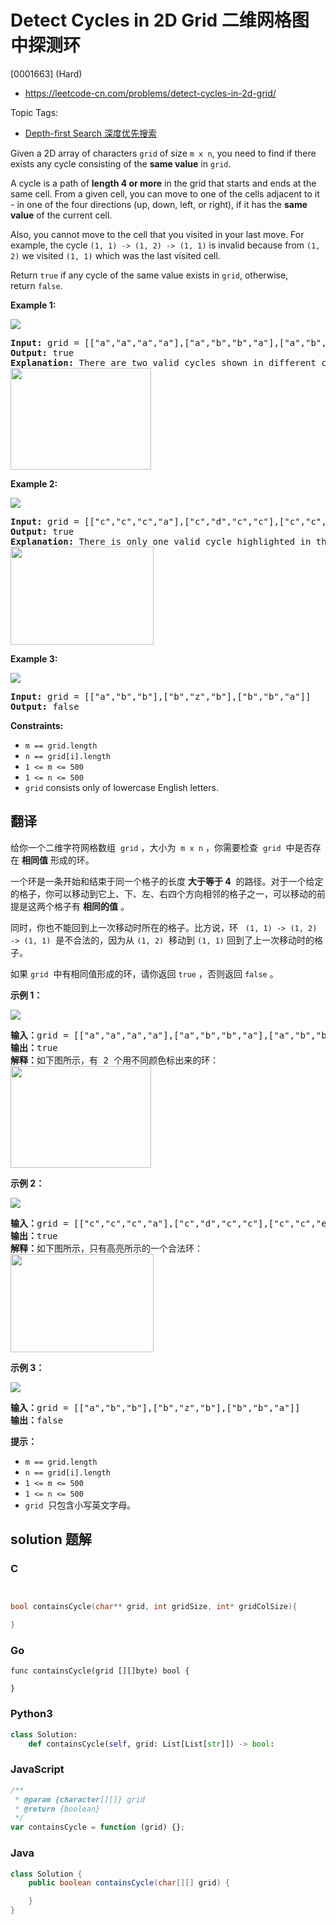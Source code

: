 # Detect Cycles in 2D Grid 二维网格图中探测环

[0001663] (Hard)

- https://leetcode-cn.com/problems/detect-cycles-in-2d-grid/

Topic Tags:

- [Depth-first Search 深度优先搜索](https://leetcode-cn.com/tag/depth-first-search/)

Given a 2D array of characters `grid` of size `m x n`, you need to find if there exists any cycle consisting of the **same value** in `grid`.

A cycle is a path of **length 4 or more** in the grid that starts and ends at the same cell. From a given cell, you can move to one of the cells adjacent to it - in one of the four directions (up, down, left, or right), if it has the **same value** of the current cell.

Also, you cannot move to the cell that you visited in your last move. For example, the cycle `(1, 1) -> (1, 2) -> (1, 1)` is invalid because from `(1, 2)` we visited `(1, 1)` which was the last visited cell.

Return `true` if any cycle of the same value exists in `grid`, otherwise, return `false`.

**Example 1:**

**![](https://assets.leetcode.com/uploads/2020/07/15/1.png)**

<pre><strong>Input:</strong> grid = [["a","a","a","a"],["a","b","b","a"],["a","b","b","a"],["a","a","a","a"]]
<strong>Output:</strong> true
<strong>Explanation: </strong>There are two valid cycles shown in different colors in the image below:
<img alt="" src="https://assets.leetcode.com/uploads/2020/07/15/11.png" style="width: 225px; height: 163px;">
</pre>

**Example 2:**

**![](https://assets.leetcode.com/uploads/2020/07/15/22.png)**

<pre><strong>Input:</strong> grid = [["c","c","c","a"],["c","d","c","c"],["c","c","e","c"],["f","c","c","c"]]
<strong>Output:</strong> true
<strong>Explanation: </strong>There is only one valid cycle highlighted in the image below:
<img alt="" src="https://assets.leetcode.com/uploads/2020/07/15/2.png" style="width: 229px; height: 157px;">
</pre>

**Example 3:**

**![](https://assets.leetcode.com/uploads/2020/07/15/3.png)**

<pre><strong>Input:</strong> grid = [["a","b","b"],["b","z","b"],["b","b","a"]]
<strong>Output:</strong> false
</pre>

**Constraints:**

- `m == grid.length`
- `n == grid[i].length`
- `1 <= m <= 500`
- `1 <= n <= 500`
- `grid` consists only of lowercase English letters.

## 翻译

给你一个二维字符网格数组  `grid` ，大小为  `m x n` ，你需要检查  `grid`  中是否存在 **相同值** 形成的环。

一个环是一条开始和结束于同一个格子的长度 **大于等于 4**  的路径。对于一个给定的格子，你可以移动到它上、下、左、右四个方向相邻的格子之一，可以移动的前提是这两个格子有 **相同的值** 。

同时，你也不能回到上一次移动时所在的格子。比方说，环   `(1, 1) -> (1, 2) -> (1, 1)`  是不合法的，因为从 `(1, 2)`  移动到 `(1, 1)` 回到了上一次移动时的格子。

如果 `grid`  中有相同值形成的环，请你返回 `true` ，否则返回 `false` 。

**示例 1：**

**![](https://assets.leetcode-cn.com/aliyun-lc-upload/uploads/2020/08/22/5482e1.png)**

<pre><strong>输入：</strong>grid = [["a","a","a","a"],["a","b","b","a"],["a","b","b","a"],["a","a","a","a"]]
<strong>输出：</strong>true
<strong>解释：</strong>如下图所示，有 2 个用不同颜色标出来的环：
<img alt="" src="https://assets.leetcode-cn.com/aliyun-lc-upload/uploads/2020/08/22/5482e11.png" style="height: 163px; width: 225px;">
</pre>

**示例 2：**

**![](https://assets.leetcode-cn.com/aliyun-lc-upload/uploads/2020/08/22/5482e2.png)**

<pre><strong>输入：</strong>grid = [["c","c","c","a"],["c","d","c","c"],["c","c","e","c"],["f","c","c","c"]]
<strong>输出：</strong>true
<strong>解释：</strong>如下图所示，只有高亮所示的一个合法环：
<img alt="" src="https://assets.leetcode-cn.com/aliyun-lc-upload/uploads/2020/08/22/5482e22.png" style="height: 157px; width: 229px;">
</pre>

**示例 3：**

**![](https://assets.leetcode-cn.com/aliyun-lc-upload/uploads/2020/08/22/5482e3.png)**

<pre><strong>输入：</strong>grid = [["a","b","b"],["b","z","b"],["b","b","a"]]
<strong>输出：</strong>false
</pre>

**提示：**

- `m == grid.length`
- `n == grid[i].length`
- `1 <= m <= 500`
- `1 <= n <= 500`
- `grid`  只包含小写英文字母。

## solution 题解

### C

```c


bool containsCycle(char** grid, int gridSize, int* gridColSize){

}
```

### Go

```golang
func containsCycle(grid [][]byte) bool {

}
```

### Python3

```python
class Solution:
    def containsCycle(self, grid: List[List[str]]) -> bool:
```

### JavaScript

```javascript
/**
 * @param {character[][]} grid
 * @return {boolean}
 */
var containsCycle = function (grid) {};
```

### Java

```java
class Solution {
    public boolean containsCycle(char[][] grid) {

    }
}
```
